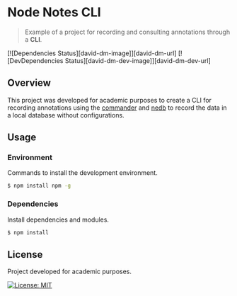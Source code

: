 # Node Notes CLI
> Example of a project for recording and consulting annotations through a **CLI**.

[![Dependencies Status][david-dm-image]][david-dm-url] [![DevDependencies Status][david-dm-dev-image]][david-dm-dev-url] 

## Overview
This project was developed for academic purposes to create a CLI for recording annotations using the [commander](https://github.com/tj/commander.js) and [nedb](https://github.com/louischatriot/nedb) to record the data in a local database without configurations.

## Usage
### Environment
Commands to install the development environment.

```bash
$ npm install npm -g
```

### Dependencies
Install dependencies and modules.

```bash
$ npm install
```

## License
Project developed for academic purposes.

[![License: MIT](https://img.shields.io/badge/License-MIT-blue.svg)](./LICENSE)
